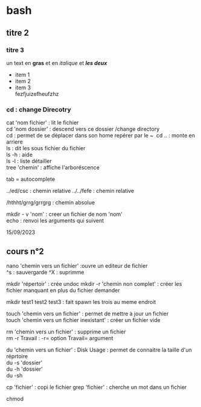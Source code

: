 # bash
## titre 2 
### titre 3

un text en **gras** et en *italique* et ***les deux***
- item 1
- item 2
- item 3  
fezfjuizefheufzhz
### cd : change Direcotry
cat 'nom fichier' : lit le fichier  
cd 'nom dossier' : descend vers ce dossier  /change directory  
cd : permet de se déplacer dans son home repérer par le ~ 
cd .. : monte en arriere  
ls : dit les sous fichier du fichier    
ls -h : aide  
ls -l : liste détailler  
tree 'chemin' : affiche l'arboréscence 



tab = autocomplete

../ed/csc   : chemin relative
../../fefe  : chemin relative

/hthht/grrg/grrgrg : chemin absolue  

mkdir - v 'nom' : creer un fichier de nom 'nom'  
echo : renvoi les arguments qui suivent  

15/09/2023  
## cours n°2  
nano 'chemin vers un fichier' :ouvre un editeur de fichier   
^s : sauvergarde
^X : suprimme

mkdir 'répertoir' : crée undoc 
mkdir -r 'chemin non complet' : créer les fichier manquant en plus du fichier demander

mkdir test1 test2 test3 : fait spawn les trois au meme endroit

touch 'chemin vers un fichier' : permet de mettre à jour un fichier  
touch 'chemin vers un fichier inexistant' : créer un fichier vide 

rm 'chemin vers un fichier' : supprime un fichier  
rm -r Travail : -r= option Travail= argument 



du 'chemin vers un fichier' : Disk Usage : permet de connaitre la taille d'un réprtoire  
du -s 'dossier'  
du -h 'dossier'  
du -sh  

cp 'fichier' : copi le fichier
grep 'fichier' : cherche un mot dans un fichier  

chmod